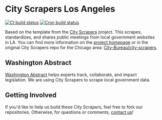 # City Scrapers Los Angeles

[![CI build status](https://github.com/washabstract/city-scrapers-ca/workflows/CI/badge.svg)](https://github.com/washabstract/city-scrapers-ca/actions?query=workflow%3ACI)
[![Cron build status](https://github.com/washabstract/city-scrapers-ca/workflows/Cron/badge.svg)](https://github.com/washabstract/city-scrapers-ca/actions?query=workflow%3ACron)

Based on the template from the [City Scrapers](https://cityscrapers.org/) project. This scrapes, standardizes, and shares public meetings from local government websites in LA. You can find more information on the [project homepage](https://cityscrapers.org/) or in the original City Scrapers repo for the Chicago area: [City-Bureau/city-scrapers](https://github.com/City-Bureau/city-scrapers).

## Washington Abstract

[Washington Abstract](https://washingtonabstract.com) helps experts track, collaborate, and impact legislation. We are using City Scrapers to scrape local government data.

## Getting Involved

If you'd like to help us build these City Scrapers, feel free to fork our repositories. Otherwise, for questions or comments, [contact us](mailto:contact@washingtonabstract.com)!
